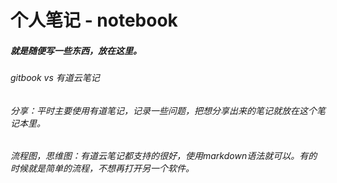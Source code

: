 # 个人笔记 - notebook









#####                                                                             就是随便写一些东西，放在这里。



















###### gitbook vs 有道云笔记

###### 分享：平时主要使用有道笔记，记录一些问题，把想分享出来的笔记就放在这个笔记本里。

###### 流程图，思维图：有道云笔记都支持的很好，使用markdown语法就可以。有的时候就是简单的流程，不想再打开另一个软件。




